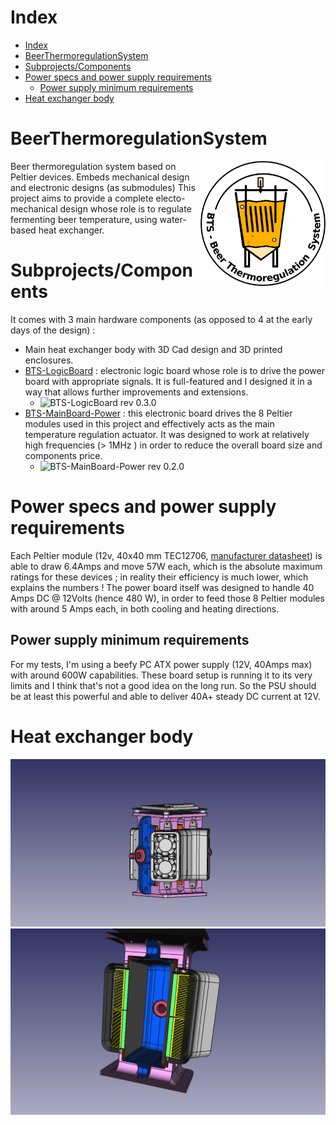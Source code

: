 # Index
- [Index](#index)
- [BeerThermoregulationSystem](#beerthermoregulationsystem)
- [Subprojects/Components](#subprojectscomponents)
- [Power specs and power supply requirements](#power-specs-and-power-supply-requirements)
  - [Power supply minimum requirements](#power-supply-minimum-requirements)
- [Heat exchanger body](#heat-exchanger-body)


# BeerThermoregulationSystem

<div style="float:right;margin:0 0 0 0" markdown="1">
    <img src="BTS-Logo/BTS-Logo-WrappedCircle_whiteBgd.png" alt="Logo" width="200"/>
</div>

Beer thermoregulation system based on Peltier devices. Embeds mechanical design and electronic designs (as submodules)
This project aims to provide a complete electo-mechanical design whose role is to regulate fermenting beer temperature, using water-based heat exchanger.

# Subprojects/Components
It comes with 3 main hardware components (as opposed to 4 at the early days of the design) :
* Main heat exchanger body with 3D Cad design and 3D printed enclosures.
* [BTS-LogicBoard](BTS-LogicBoard/Readme.md) : electronic logic board whose role is to drive the power board with appropriate signals. It is full-featured and I designed it in a way that allows further improvements and extensions.
  * ![BTS-LogicBoard rev 0.3.0](BTS-LogicBoard/Documentation/Screenshots/LogicBoard_Avr.V0.3.0.png)
* [BTS-MainBoard-Power](BTS-MainBoard-Power/Readme.md) : this electronic board drives the 8 Peltier modules used in this project and effectively acts as the main temperature regulation actuator. It was designed to work at relatively high frequencies (> 1MHz ) in order to reduce the overall board size and components price.
  * ![BTS-MainBoard-Power rev 0.2.0](BTS-MainBoard-Power/Documentation/Screenshots/BTS-MainBoard-Power-V0.2.0-front.png)

# Power specs and power supply requirements
Each Peltier module (12v, 40x40 mm TEC12706, [manufacturer datasheet](https://docs.rs-online.com/aeb0/A700000007895121.pdf)) is able to draw 6.4Amps and move 57W each, which is the absolute maximum ratings for these devices ; in reality their efficiency is much lower, which explains the numbers !
The power board itself was designed to handle 40 Amps DC @ 12Volts (hence 480 W), in order to feed those 8 Peltier modules with around 5 Amps each, in both cooling and heating directions.

## Power supply minimum requirements
For my tests, I'm using a beefy PC ATX power supply (12V, 40Amps max) with around 600W capabilities.
These board setup is running it to its very limits and I think that's not a good idea on the long run.
So the PSU should be at least this powerful and able to deliver 40A+ steady DC current at 12V.

# Heat exchanger body
![heat exchanger](Documentation/Screenshots/HeatExchanger-V0.1.0-all.png)
![heat exchanger internal cut](Documentation/Screenshots/HeatExchanger-V0.1.0-internal-cut-y.png)